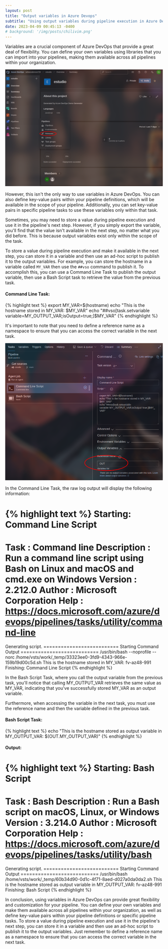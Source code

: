 ```yaml
---
layout: post
title: "Output variables in Azure Devops"
subtitle: "Using output variables during pipeline execution in Azure DevOps Classic Editor."
date: 2023-04-09 00:45:13 -0400
# background: '/img/posts/chilivim.png'
---
```

<div class="paragraph-with-image">
  <p>Variables are a crucial component of Azure DevOps that provide a great deal of flexibility. You can define your own variables using libraries that you can import into your pipelines, making them available across all pipelines within your organization.</p>
  <img src="/img/posts/2023-04-07-output-variables/libraries.png">

  <p>However, this isn't the only way to use variables in Azure DevOps. You can also define key-value pairs within your pipeline definitions, which will be available in the scope of your pipeline. Additionally, you can set key-value pairs in specific pipeline tasks to use these variables only within that task.</p>

  <p>Sometimes, you may need to store a value during pipeline execution and use it in the pipeline's next step. However, if you simply export the variable, you'll find that the value isn't available in the next step, no matter what you did before. This is because output variables exist only within the scope of the task.</p>

  <p>To store a value during pipeline execution and make it available in the next step, you can store it in a variable and then use an ad-hoc script to publish it to the output variables. For example, you can store the hostname in a variable called <code>MY_VAR</code> then use the <code>##vso</code> command to publish it. To accomplish this, you can use a Command Line Task to publish the output variable, then use a Bash Script task to retrieve the value from the previous task.</p>
</div>

#### Command Line Task:

{% highlight text %}
export MY_VAR=$(hostname)
echo "This is the hostname stored in MY_VAR: $MY_VAR"
echo "##vso[task.setvariable variable=MY_OUTPUT_VAR;isOutput=true;]$MY_VAR"
{% endhighlight %}

<div class="paragraph-with-image">
  <p>It's important to note that you need to define a reference name as a namespace to ensure that you can access the correct variable in the next task.</p>

  <img src="/img/posts/2023-04-07-output-variables/reference_name.png">

  <p>In the Command Line Task, the raw log output will display the following information:</p>
</div>

{% highlight text %}
Starting: Command Line Script
==============================================================================
Task         : Command line
Description  : Run a command line script using Bash on Linux and macOS and cmd.exe on Windows
Version      : 2.212.0
Author       : Microsoft Corporation
Help         : https://docs.microsoft.com/azure/devops/pipelines/tasks/utility/command-line
==============================================================================
Generating script.
========================== Starting Command Output ===========================
/usr/bin/bash --noprofile --norc /home/vsts/work/_temp/33323ee0-3fd9-4343-966e-159b19d00c5d.sh
This is the hostname stored in MY_VAR: fv-az48-991
Finishing: Command Line Script
{% endhighlight %}

<p>In the Bash Script Task, where you call the output variable from the previous task, you'll notice that calling MY_OUTPUT_VAR retrieves the same value as MY_VAR, indicating that you've successfully stored MY_VAR as an output variable.</p>

<p>Furthermore, when accessing the variable in the next task, you must use the reference name and then the variable defined in the previous task.</p>

#### Bash Script Task:

{% highlight text %}
echo "This is the hostname stored as output variable in MY_OUTPUT_VAR: $(OUT.MY_OUTPUT_VAR)"
{% endhighlight %}

#### Output:

{% highlight text %}
Starting: Bash Script
==============================================================================
Task         : Bash
Description  : Run a Bash script on macOS, Linux, or Windows
Version      : 3.214.0
Author       : Microsoft Corporation
Help         : https://docs.microsoft.com/azure/devops/pipelines/tasks/utility/bash
==============================================================================
Generating script.
========================== Starting Command Output ===========================
/usr/bin/bash /home/vsts/work/_temp/60b34d90-0d1c-4f71-8aed-d027a0da0da2.sh
This is the hostname stored as output variable in MY_OUTPUT_VAR: fv-az48-991
Finishing: Bash Script
{% endhighlight %}

<p>In conclusion, using variables in Azure DevOps can provide great flexibility and customization for your pipeline. You can define your own variables and make them available across all pipelines within your organization, as well as define key-value pairs within your pipeline definitions or specific pipeline tasks. To store a value during pipeline execution and use it in the pipeline's next step, you can store it in a variable and then use an ad-hoc script to publish it to the output variables. Just remember to define a reference name as a namespace to ensure that you can access the correct variable in the next task.</p>
